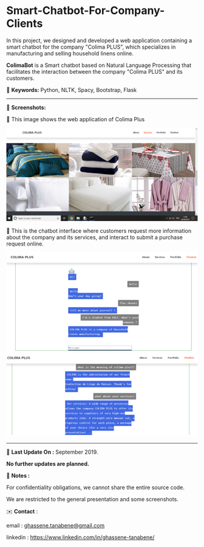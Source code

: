 # Smart-Chatbot-For-Company-Clients

In this project, we designed and developed a web application containing a smart chatbot for the company "Colima PLUS", which specializes in manufacturing and selling household linens online.

**ColimaBot** is a Smart chatbot based on Natural Language Processing that facilitates the interaction between the company "Colima PLUS" and its customers.

📍 **Keywords:** Python, NLTK, Spacy, Bootstrap, Flask

<hr>

📍 **Screenshots:**

📝 This image shows the web application of Colima Plus 

<img src="UI3.png">

📝 This is the chatbot interface where customers request more information about the company and its services, and interact to submit a purchase request online.

<img src="UI1.png">

<img src="UI2.png">

<hr>

📅 **Last Update On :** September 2019.

**No further updates are planned.**

📢 **Notes :**

For confidentiality obligations, we cannot share the entire source code. 

We are restricted to the general presentation and some screenshots.


✉️ **Contact** : 

email : ghassene.tanabene@gmail.com

linkedin : https://www.linkedin.com/in/ghassene-tanabene/
